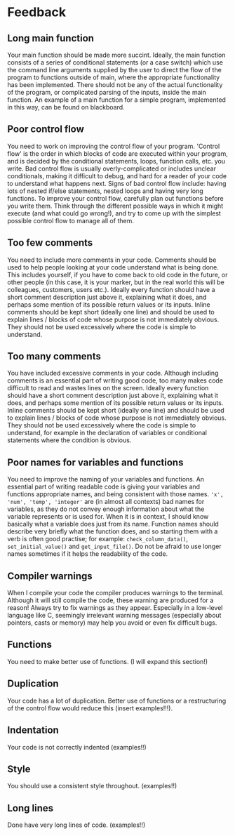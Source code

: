 Feedback
========


Long main function
------------------

Your main function should be made more succint. Ideally, the main function
consists of a series of conditional statements (or a case switch) which use
the command line arguments supplied by the user to direct the flow of the
program to functions outside of main, where the appropriate functionality has
been implemented. There should not be any of the actual functionality of the
program, or complicated parsing of the inputs, inside the main function.  An
example of a main function for a simple program, implemented in this way, can
be found on blackboard.


Poor control flow
-----------------

You need to work on improving the control flow of your program. 'Control flow'
is the order in which blocks of code are executed within your program, and is
decided by the conditional statements, loops, function calls, etc. you write.
Bad control flow is usually overly-complicated or includes unclear
conditionals, making it difficult to debug, and hard for a reader of your code
to understand what happens next. Signs of bad control flow include: having
lots of nested if/else statements, nested loops and having very long
functions. To improve your control flow, carefully plan out functions before
you write them. Think through the different possible ways in which it might
execute (and what could go wrong!), and try to come up with the simplest
possible control flow to manage all of them.


Too few comments
----------------

You need to include more comments in your code. Comments should be used to
help people looking at your code understand what is being done. This includes
yourself, if you have to come back to old code in the future, or other people
(in this case, it is your marker, but in the real world this will be
colleagues, customers, users etc.). Ideally every function should have a short
comment description just above it, explaining what it does, and perhaps some
mention of its possible return values or its inputs. Inline comments should be
kept short (ideally one line) and should be used to explain lines / blocks of
code whose purpose is not immediately obvious. They should not be used
excessively where the code is simple to understand.


Too many comments
-----------------

You have included excessive comments in your code. Although including comments
is an essential part of writing good code, too many makes code difficult to
read and wastes lines on the screen. Ideally every function should have a
short comment description just above it, explaining what it does, and perhaps
some mention of its possible return values or its inputs. Inline comments
should be kept short (ideally one line) and should be used to explain lines /
blocks of code whose purpose is not immediately obvious. They should not be
used excessively where the code is simple to understand, for example in the
declaration of variables or conditional statements where the condition is
obvious.


Poor names for variables and functions
--------------------------------------

You need to improve the naming of your variables and functions. An essential
part of writing readable code is giving your variables and functions
appropriate names, and being consistent with those names. `'x', 'num', 'temp',
'integer'` are (in almost all contexts) bad names for variables, as they do
not convey enough information about what the variable represents or is used
for. When it is in context, I should know basically what a variable does just
from its name. Function names should describe very briefly what the function
does, and so starting them with a verb is often good practise; for example:
`check_column_data()`, `set_initial_value()` and `get_input_file()`. Do not be
afraid to use longer names sometimes if it helps the readability of the code.


Compiler warnings
-----------------

When I compile your code the compiler produces warnings to the terminal.
Although it will still compile the code, these warning are produced for a
reason! Always try to fix warnings as they appear. Especially in a low-level
language like C, seemingly irrelevant warning messages (especially about
pointers, casts or memory) may help you avoid or even fix difficult bugs.


Functions
---------

You need to make better use of functions. (I will expand this section!)


Duplication
-----------

Your code has a lot of duplication. Better use of functions or a restructuring
of the control flow would reduce this (insert examples!!!).


Indentation
-----------

Your code is not correctly indented (examples!!)


Style
-----

You should use a consistent style throughout. (examples!!)


Long lines
----------

Done have very long lines of code. (examples!!)
